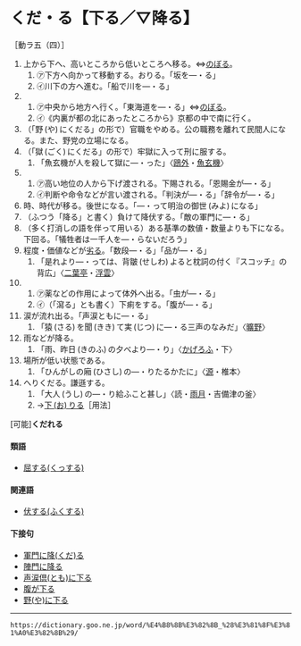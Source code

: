# くだ・る【下る／▽降る】

［動ラ五（四）］
1. 上から下へ、高いところから低いところへ移る。⇔[のぼる](https://dictionary.goo.ne.jp/word/%E4%B8%8A%E3%82%8B/#jn-172351)。
    1.  ㋐下方へ向かって移動する。おりる。「坂を―・る」        
    2.  ㋑川下の方へ進む。「船で川を―・る」
2. 
    1.  ㋐中央から地方へ行く。「東海道を―・る」⇔[のぼる](https://dictionary.goo.ne.jp/word/%E4%B8%8A%E3%82%8B/#jn-172351)。        
    2.  ㋑《内裏が都の北にあったところから》京都の中で南に行く。
3. （「野 (や) にくだる」の形で）官職をやめる。公の職務を離れて民間人になる。また、野党の立場になる。
4. （「獄 (ごく) にくだる」の形で）牢獄に入って刑に服する。 
    1.  「魚玄機が人を殺して獄に―・った」〈[鴎外](https://dictionary.goo.ne.jp/word/person/%E6%A3%AE%E9%B4%8E%E5%A4%96/#jn-220394)・[魚玄機](https://dictionary.goo.ne.jp/word/person/%E9%AD%9A%E7%8E%84%E6%A9%9F/#jn-57630)〉
5.  
    1.  ㋐高い地位の人から下げ渡される。下賜される。「恩賜金が―・る」        
    2.  ㋑判断や命令などが言い渡される。「判決が―・る」「辞令が―・る」
6. 時、時代が移る。後世になる。「―・って明治の御世 (みよ) になる」
7. （ふつう「降る」と書く）負けて降伏する。「敵の軍門に―・る」
8. （多く打消しの語を伴って用いる）ある基準の数値・数量よりも下になる。下回る。「犠牲者は一千人を―・らないだろう」
9. 程度・価値などが[劣る](おとる（劣る）)。「数段―・る」「品が―・る」    
    1.  「是れより―・っては、背皺 (せしわ) よると枕詞の付く『スコッチ』の背広」〈[二葉亭](https://dictionary.goo.ne.jp/word/person/%E4%BA%8C%E8%91%89%E4%BA%AD%E5%9B%9B%E8%BF%B7/#jn-193187)・[浮雲](https://dictionary.goo.ne.jp/word/%E6%B5%AE%E9%9B%B2_%28%E3%81%86%E3%81%8D%E3%81%90%E3%82%82%29/#jn-18109)〉
10.     
    1.  ㋐薬などの作用によって体外へ出る。「虫が―・る」        
    2.  ㋑（「瀉る」とも書く）下痢をする。「腹が―・る」
11. 涙が流れ出る。「声涙ともに―・る」    
    1.  「猿 (さる) を聞 (きき) て実 (じつ) に―・る三声のなみだ」〈[曠野](https://dictionary.goo.ne.jp/word/%E9%98%BF%E7%BE%85%E9%87%8E/#jn-7256)〉
12. 雨などが降る。    
    1.  「雨、昨日 (きのふ) の夕べより―・り」〈[かげろふ](https://dictionary.goo.ne.jp/word/%E8%9C%BB%E8%9B%89%E6%97%A5%E8%A8%98/#jn-39744)・下〉
13. 場所が低い状態である。    
    1.  「ひんがしの廂 (ひさし) の―・りたるかたに」〈[源](https://dictionary.goo.ne.jp/word/%E6%BA%90%E6%B0%8F%E7%89%A9%E8%AA%9E/#jn-69890)・椎本〉
14. へりくだる。謙遜する。    
    1.  「大人 (うし) の―・り給ふこと甚し」〈読・[雨月](https://dictionary.goo.ne.jp/word/%E9%9B%A8%E6%9C%88%E7%89%A9%E8%AA%9E/#jn-18325)・吉備津の釜〉        
    2.  →[下 (お) りる](https://dictionary.goo.ne.jp/word/%E4%B8%8B%E3%82%8A%E3%82%8B/#jn-33998)［用法］
        

\[可能\]**くだれる**

#### 類語

-   [屈する(くっする)](https://dictionary.goo.ne.jp/word/%E5%B1%88%E3%81%99%E3%82%8B/#jn-62282)

#### 関連語

-   [伏する(ふくする)](https://dictionary.goo.ne.jp/word/%E4%BC%8F%E3%81%99%E3%82%8B/#jn-191763)

#### 下接句

-   [軍門に降(くだ)る](https://dictionary.goo.ne.jp/word/%E8%BB%8D%E9%96%80%E3%81%AB%E9%99%8D%E3%82%8B/#jn-65789)
-   [陣門に降る](https://dictionary.goo.ne.jp/word/%E9%99%A3%E9%96%80%E3%81%AB%E9%99%8D%E3%82%8B/#jn-115803)
-   [声涙倶(とも)に下る](https://dictionary.goo.ne.jp/word/%E5%A3%B0%E6%B6%99%E5%80%B6%E3%81%AB%E4%B8%8B%E3%82%8B/#jn-123064)
-   [腹が下る](https://dictionary.goo.ne.jp/word/%E8%85%B9%E3%81%8C%E4%B8%8B%E3%82%8B/#jn-179621)
-   [野(や)に下る](https://dictionary.goo.ne.jp/word/%E9%87%8E%E3%81%AB%E4%B8%8B%E3%82%8B/#jn-220988)

---
`https://dictionary.goo.ne.jp/word/%E4%B8%8B%E3%82%8B_%28%E3%81%8F%E3%81%A0%E3%82%8B%29/`